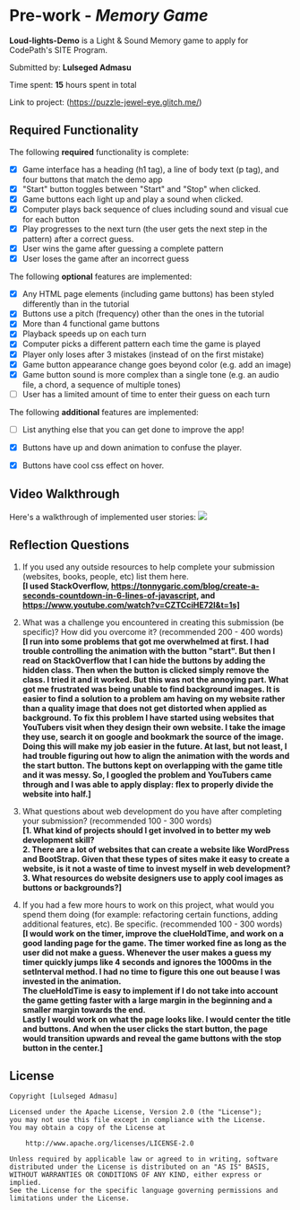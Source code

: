 # Pre-work - _Memory Game_

**Loud-lights-Demo** is a Light & Sound Memory game to apply for CodePath's SITE Program.

Submitted by: **Lulseged Admasu**

Time spent: **15** hours spent in total

Link to project: (https://puzzle-jewel-eye.glitch.me/)

## Required Functionality

The following **required** functionality is complete:

- [x] Game interface has a heading (h1 tag), a line of body text (p tag), and four buttons that match the demo app
- [x] "Start" button toggles between "Start" and "Stop" when clicked.
- [x] Game buttons each light up and play a sound when clicked.
- [x] Computer plays back sequence of clues including sound and visual cue for each button
- [x] Play progresses to the next turn (the user gets the next step in the pattern) after a correct guess.
- [x] User wins the game after guessing a complete pattern
- [x] User loses the game after an incorrect guess

The following **optional** features are implemented:

- [x] Any HTML page elements (including game buttons) has been styled differently than in the tutorial
- [x] Buttons use a pitch (frequency) other than the ones in the tutorial
- [x] More than 4 functional game buttons
- [x] Playback speeds up on each turn
- [x] Computer picks a different pattern each time the game is played
- [x] Player only loses after 3 mistakes (instead of on the first mistake)
- [x] Game button appearance change goes beyond color (e.g. add an image)
- [x] Game button sound is more complex than a single tone (e.g. an audio file, a chord, a sequence of multiple tones)
- [ ] User has a limited amount of time to enter their guess on each turn

The following **additional** features are implemented:

- [ ] List anything else that you can get done to improve the app!
- [x] Buttons have up and down animation to confuse the player.
- [x] Buttons have cool css effect on hover.


## Video Walkthrough

Here's a walkthrough of implemented user stories:
![](https://github.com/lul-star/Singing-Lights-Demo/blob/main/CodePathApp.gif)

## Reflection Questions

1. If you used any outside resources to help complete your submission (websites, books, people, etc) list them here. <BR>
   <b>[I used StackOverflow, https://tonnygaric.com/blog/create-a-seconds-countdown-in-6-lines-of-javascript, and https://www.youtube.com/watch?v=CZTCciHE72I&t=1s]</b>

2. What was a challenge you encountered in creating this submission (be specific)? How did you overcome it? (recommended 200 - 400 words)<BR> 
   <b>[I run into some problems that got me overwhelmed at first. I had trouble controlling the animation with the button "start". But then I read on StackOverflow that I can hide the buttons by adding the hidden class. Then when the button is clicked simply remove the class. I tried it and it worked. But this was not the annoying part. What got me frustrated was being unable to find background images. It is easier to find a solution to a problem am having on my website rather than a quality image that does not get distorted when applied as background. To fix this problem I have started using websites that YouTubers visit when they design their own website. I take the image they use, search it on google and bookmark the source of the image. Doing this will make my job easier in the future. At last, but not least, I had trouble figuring out how to align the animation with the words and the start button. The buttons kept on overlapping with the game title and it was messy. So, I googled the problem and YouTubers came through and I was able to apply display: flex to properly divide the website into half.]</b>

3. What questions about web development do you have after completing your submission? (recommended 100 - 300 words) <BR>
   <b>[1. What kind of projects should I get involved in to better my web development skill?<BR>
       2. There are a lot of websites that can create a website like WordPress and BootStrap. Given that these types of sites make it easy to create a website, is it not a waste of time to invest myself in web development?<BR>
       3. What resources do website designers use to apply cool images as buttons or backgrounds?]</b>

4. If you had a few more hours to work on this project, what would you spend them doing (for example: refactoring certain functions, adding additional features, etc). Be specific. (recommended 100 - 300 words)<BR>
   <b>[I would work on the timer, improve the clueHoldTime, and work on a good landing page for the game. The timer worked fine as long as the user did not make a guess. Whenever the user makes a guess my timer quickly jumps like 4 seconds and ignores the 1000ms in the setInterval method. I had no time to figure this one out beause I was invested in the animation. <BR> The clueHoldTime is easy to implement if I do not take into account the game getting faster with a large margin in the beginning and a smaller margin towards the end. <BR> Lastly I would work on what the page looks like. I would center the title and buttons. And when the user clicks the start button, the page would transition upwards and reveal the game buttons with the stop button in the center.]</b>

## License

    Copyright [Lulseged Admasu]

    Licensed under the Apache License, Version 2.0 (the "License");
    you may not use this file except in compliance with the License.
    You may obtain a copy of the License at

        http://www.apache.org/licenses/LICENSE-2.0

    Unless required by applicable law or agreed to in writing, software
    distributed under the License is distributed on an "AS IS" BASIS,
    WITHOUT WARRANTIES OR CONDITIONS OF ANY KIND, either express or implied.
    See the License for the specific language governing permissions and
    limitations under the License.
